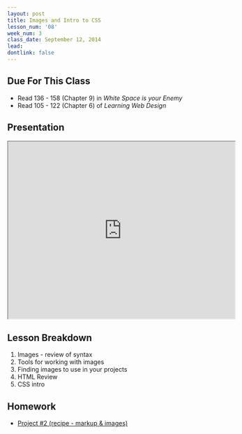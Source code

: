 ```yaml
---
layout: post
title: Images and Intro to CSS
lesson_num: '08'
week_num: 3
class_date: September 12, 2014
lead: 
dontlink: false
---
```


## Due For This Class

- Read 136 - 158 (Chapter 9) in _White Space is your Enemy_
- Read 105 - 122 (Chapter 6) of _Learning Web Design_

## Presentation

<iframe src="https://docs.google.com/presentation/embed?id=1k4GcXjGdOHGeT3w6xDhkZ4tWENB2RQjyVltCFlALME4&amp;start=false&amp;loop=false&amp; frameborder="0" width="520" height="405"></iframe>

## Lesson Breakdown

1. Images - review of syntax
2. Tools for working with images
3. Finding images to use in your projects
4. HTML Review
5. CSS intro

## Homework

- [Project #2 (recipe - markup & images)](http://com372-14.github.io/projects/02-linking.html)